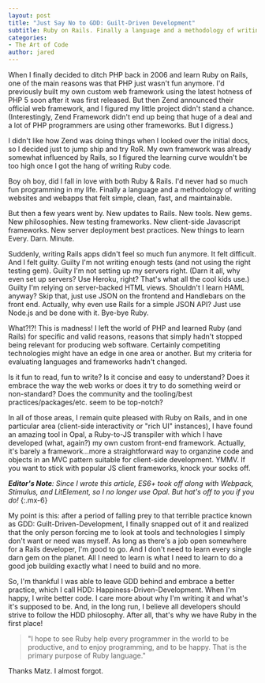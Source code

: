 ```yaml
---
layout: post
title: "Just Say No to GDD: Guilt-Driven Development"
subtitle: Ruby on Rails. Finally a language and a methodology of writing apps that felt simple, clean, fast, and maintainable. But then a few years went by. New updates to Rails. New gems. New client-side Javascript frameworks. New server deployment best practices. New things to learn Every. Darn. Minute. Suddenly, writing Rails apps didn't feel so much fun anymore. It felt difficult. And I felt guilty.
categories:
- The Art of Code
author: jared
---
```


When I finally decided to ditch PHP back in 2006 and learn Ruby on Rails, one of the main reasons was that PHP just wasn't fun anymore. I'd previously built my own custom web framework using the latest hotness of PHP 5 soon after it was first released. But then Zend announced their official web framework, and I figured my little project didn't stand a chance. (Interestingly, Zend Framework didn't end up being that huge of a deal and a lot of PHP programmers are using other frameworks. But I digress.)

I didn't like how Zend was doing things when I looked over the initial docs, so I decided just to jump ship and try RoR. My own framework was already somewhat influenced by Rails, so I figured the learning curve wouldn't be too high once I got the hang of writing Ruby code.

Boy oh boy, did I fall in love with both Ruby & Rails. I'd never had so much fun programming in my life. Finally a language and a methodology of writing websites and webapps that felt simple, clean, fast, and maintainable.

But then a few years went by. New updates to Rails. New tools. New gems. New philosophies. New testing frameworks. New client-side Javascript frameworks. New server deployment best practices. New things to learn Every. Darn. Minute.

Suddenly, writing Rails apps didn't feel so much fun anymore. It felt difficult. And I felt guilty. Guilty I'm not writing enough tests (and not using the right testing gem). Guilty I'm not setting up my servers right. (Darn it all, why even set up servers? Use Heroku, right? That's what all the cool kids use.) Guilty I'm relying on server-backed HTML views. Shouldn't I learn HAML anyway? Skip that, just use JSON on the frontend and Handlebars on the front end. Actually, why even use Rails for a simple JSON API? Just use Node.js and be done with it. Bye-bye Ruby.

What?!?! This is madness! I left the world of PHP and learned Ruby (and Rails) for specific and valid reasons, reasons that simply hadn't stopped being relevant for producing web software. Certainly competiting technologies might have an edge in one area or another. But my criteria for evaluating languages and frameworks hadn't changed.

Is it fun to read, fun to write? Is it concise and easy to understand? Does it embrace the way the web works or does it try to do something weird or non-standard? Does the community and the tooling/best practices/packages/etc. seem to be top-notch?

In all of those areas, I remain quite pleased with Ruby on Rails, and in one particular area (client-side interactivity or "rich UI" instances), I have found an amazing tool in Opal, a Ruby-to-JS transpiler with which I have developed (what, again?) my own custom front-end framework. Actually, it's barely a framework...more a straightforward way to organzine code and objects in an MVC pattern suitable for client-side development. YMMV. If you want to stick with popular JS client frameworks, knock your socks off.

_**Editor's Note**: Since I wrote this article, ES6+ took off along with Webpack, Stimulus, and LitElement, so I no longer use Opal. But hat's off to you if you do!_
{:.mx-6}

My point is this: after a period of falling prey to that terrible practice known as GDD: Guilt-Driven-Development, I finally snapped out of it and realized that the only person forcing me to look at tools and technologies I simply don't want or need was myself. As long as there's a job open somewhere for a Rails developer, I'm good to go. And I don't need to learn every single darn gem on the planet. All I need to learn is what I need to learn to do a good job building exactly what I need to build and no more.

So, I'm thankful I was able to leave GDD behind and embrace a better practice, which I call HDD: Happiness-Driven-Development. When I'm happy, I write better code. I care more about why I'm writing it and what's it's supposed to be. And, in the long run, I believe all developers should strive to follow the HDD philosophy. After all, that's why we have Ruby in the first place!

> "I hope to see Ruby help every programmer in the world to be productive, and to enjoy programming, and to be happy. That is the primary purpose of Ruby language."

Thanks Matz. I almost forgot.